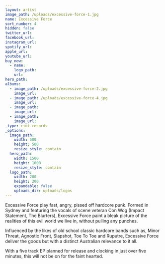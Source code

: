 ```yaml
---
layout: artist
image_path: /uploads/excessive-force-1.jpg
name: Excessive Force
sort_number: 4
hidden: false
twitter_url:
facebook_url:
instagram_url:
spotify_url:
apple_url:
youtube_url:
buy_now:
  - name:
    logo_path:
    url:
hero_path:
albums:
  - image_path: /uploads/excessive-force-2.jpg
    image_url:
  - image_path: /uploads/excessive-force-4.jpg
    image_url:
  - image_path:
    image_url:
  - image_path:
    image_url:
_type: riot-records
_options:
  image_path:
    width: 500
    height: 500
    resize_style: contain
  hero_path:
    width: 1500
    height: 1000
    resize_style: contain
  logo_path:
    width: 200
    height: 200
    expandable: false
    uploads_dir: uploads/logos
---
```


Excessive Force play fast, angry, pissed off hardcore punk. Formed in Sydney and featuring the vocals of scene veteran Con Wog (Impact Statement, The Blurters), Excessive Force paint a bleak picture of the realities of this evil world we live in, without pulling any punches.

Influenced by the likes of old school classic hardcore bands such as, Minor Threat, Agnostic Front, Slapshot, Toe To Toe and Ruputre, Excessive Force deliver the goods but with a distinct Australian relevance to it all.&nbsp;

With a five track EP planned for release and clocking in just over five minutes, this will not be on for the faint hearted.